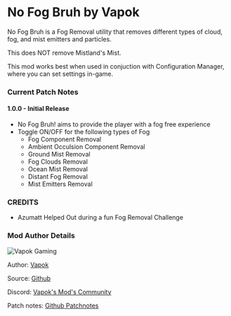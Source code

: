 # No Fog Bruh by Vapok

No Fog Bruh is a Fog Removal utility that removes different types of cloud, fog, and mist emitters and particles.

This does NOT remove Mistland's Mist.

This mod works best when used in conjuction with Configuration Manager, where you can set settings in-game.


### Current Patch Notes

#### 1.0.0 - Initial Release
*  No Fog Bruh! aims to provide the player with a fog free experience
* Toggle ON/OFF for the following types of Fog
  * Fog Component Removal
  * Ambient Occulsion Component Removal
  * Ground Mist Removal
  * Fog Clouds Removal
  * Ocean Mist Removal
  * Distant Fog Removal
  * Mist Emitters Removal

### CREDITS
* Azumatt Helped Out during a fun Fog Removal Challenge

### Mod Author Details
![Vapok Gaming](https://avatars.githubusercontent.com/u/1264136?s=180&v=4)

Author: [Vapok](https://github.com/Vapok)

Source: [Github](https://github.com/Vapok/NoFogBruh)

Discord: [Vapok's Mod's Community](https://discord.gg/5YAJkRFBXt)

Patch notes: [Github Patchnotes](https://github.com/Vapok/NoFogBruh/blob/main/PATCHNOTES.md)


